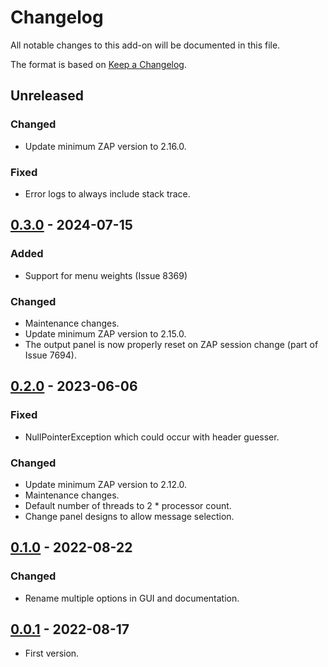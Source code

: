 # Changelog
All notable changes to this add-on will be documented in this file.

The format is based on [Keep a Changelog](https://keepachangelog.com/en/1.0.0/).

## Unreleased
### Changed
- Update minimum ZAP version to 2.16.0.

### Fixed
- Error logs to always include stack trace.

## [0.3.0] - 2024-07-15
### Added
- Support for menu weights (Issue 8369)

### Changed
- Maintenance changes.
- Update minimum ZAP version to 2.15.0.
- The output panel is now properly reset on ZAP session change (part of Issue 7694).

## [0.2.0] - 2023-06-06
### Fixed
- NullPointerException which could occur with header guesser.

### Changed
- Update minimum ZAP version to 2.12.0.
- Maintenance changes.
- Default number of threads to 2 * processor count.
- Change panel designs to allow message selection.

## [0.1.0] - 2022-08-22
### Changed
- Rename multiple options in GUI and documentation.

## [0.0.1] - 2022-08-17

- First version.

[0.3.0]: https://github.com/zaproxy/zap-extensions/releases/paramdigger-v0.3.0
[0.2.0]: https://github.com/zaproxy/zap-extensions/releases/paramdigger-v0.2.0
[0.1.0]: https://github.com/zaproxy/zap-extensions/releases/paramdigger-v0.1.0
[0.0.1]: https://github.com/zaproxy/zap-extensions/releases/paramminer-v0.0.1
